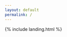 ```yaml
---
layout: default
permalink: /
---
```


{% include landing.html %}

<div id="particles-js"></div>
<script src="../particles.js"></script>
<script src="../app.js"></script>